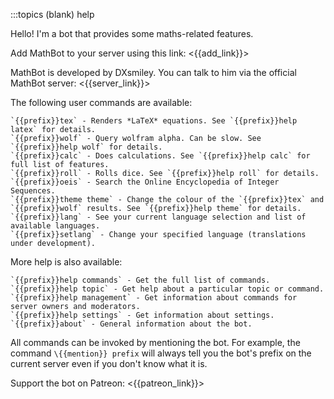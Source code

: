 :::topics (blank) help

Hello! I'm a bot that provides some maths-related features.

Add MathBot to your server using this link: <{{add_link}}>

MathBot is developed by DXsmiley. You can talk to him via the official MathBot server: <{{server_link}}>

The following user commands are available:

    `{{prefix}}tex` - Renders *LaTeX* equations. See `{{prefix}}help latex` for details.
    `{{prefix}}wolf` - Query wolfram alpha. Can be slow. See `{{prefix}}help wolf` for details.
    `{{prefix}}calc` - Does calculations. See `{{prefix}}help calc` for full list of features.
    `{{prefix}}roll` - Rolls dice. See `{{prefix}}help roll` for details.
    `{{prefix}}oeis` - Search the Online Encyclopedia of Integer Sequences.
    `{{prefix}}theme theme` - Change the colour of the `{{prefix}}tex` and `{{prefix}}wolf` results. See `{{prefix}}help theme` for details.
    `{{prefix}}lang` - See your current language selection and list of available languages.
    `{{prefix}}setlang` - Change your specified language (translations under development).
    

More help is also available:

    `{{prefix}}help commands` - Get the full list of commands.
    `{{prefix}}help topic` - Get help about a particular topic or command.
    `{{prefix}}help management` - Get information about commands for server owners and moderators.
    `{{prefix}}help settings` - Get information about settings.
    `{{prefix}}about` - General information about the bot.
    

All commands can be invoked by mentioning the bot. For example, the command `\{{mention}} prefix` will always tell you the bot's prefix on the current server even if you don't know what it is.

Support the bot on Patreon: <{{patreon_link}}>